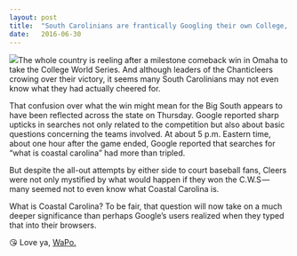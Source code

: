 ```yaml
---
layout:	post
title:	"South Carolinians are frantically Googling their own College, hours after they won the College…"
date:	2016-06-30
---
```


  ![](/img/1*TsW8_VWGX_dIBTG7X3WzSg.png)The whole country is reeling after a milestone comeback win in Omaha to take the College World Series. And although leaders of the Chanticleers crowing over their victory, it seems many South Carolinians may not even know what they had actually cheered for.

That confusion over what the win might mean for the Big South appears to have been reflected across the state on Thursday. Google reported sharp upticks in searches not only related to the competition but also about basic questions concerning the teams involved. At about 5 p.m. Eastern time, about one hour after the game ended, Google reported that searches for “what is coastal carolina” had more than tripled.

But despite the all-out attempts by either side to court baseball fans, Cleers were not only mystified by what would happen if they won the C.W.S — many seemed not to even know what Coastal Carolina is.

What is Coastal Carolina? To be fair, that question will now take on a much deeper significance than perhaps Google’s users realized when they typed that into their browsers.

😘 Love ya, [WaPo.](https://www.washingtonpost.com/news/the-switch/wp/2016/06/24/the-british-are-frantically-googling-what-the-eu-is-hours-after-voting-to-leave-it/)

  